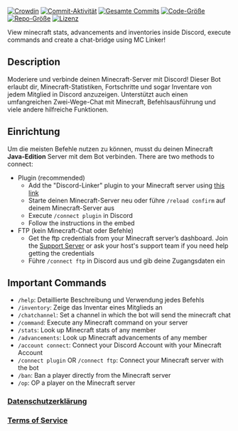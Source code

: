 [![Crowdin](https://badges.crowdin.net/minecraft-smp-bot/localized.svg)](https://crowdin.com/project/minecraft-smp-bot) [![Commit-Aktivität](https://img.shields.io/github/commit-activity/m/MC-Linker/MC-Linker)](https://github.com/MC-Linker/MC-Linker) [![Gesamte Commits](https://badgen.net/github/commits/MC-Linker/MC-Linker/main)](https://github.com/MC-Linker/MC-Linker) [![Code-Größe](https://img.shields.io/github/languages/code-size/MC-Linker/MC-Linker)](https://github.com/MC-Linker/MC-Linker) [![Repo-Größe](https://img.shields.io/github/repo-size/MC-Linker/MC-Linker)](https://github.com/MC-Linker/MC-Linker) [![Lizenz](https://img.shields.io/badge/license-CC%20BY--NC%204.0-red)](https://github.com/MC-Linker/MC-Linker/blob/main/LICENSE.md)

View minecraft stats, advancements and inventories inside Discord, execute commands and create a chat-bridge using MC Linker!

## Description

Moderiere und verbinde deinen Minecraft-Server mit Discord! Dieser Bot erlaubt dir, Minecraft-Statistiken, Fortschritte und sogar Inventare von jedem Mitglied in Discord anzuzeigen. Unterstützt auch einen umfangreichen Zwei-Wege-Chat mit Minecraft, Befehlsausführung und viele andere hilfreiche Funktionen.

## Einrichtung

Um die meisten Befehle nutzen zu können, musst du deinen Minecraft **Java-Edition** Server mit dem Bot verbinden. There are two methods to connect:

+ Plugin (recommended)
    + Add the "Discord-Linker" plugin to your Minecraft server using [this link](https://www.spigotmc.org/resources/discord-linker.98749/)
    + Starte deinen Minecraft-Server neu oder führe `/reload confirm` auf deinem Minecraft-Server aus
    + Execute `/connect plugin` in Discord
    + Follow the instructions in the embed
+ FTP (kein Minecraft-Chat oder Befehle)
    + Get the ftp credentials from your Minecraft server’s dashboard. Join the [Support Server](https://discord.gg/rX36kZUGNK) or ask your host's support team if you need help getting the credentials
    + Führe `/connect ftp` in Discord aus und gib deine Zugangsdaten ein

## Important Commands

+ `/help`: Detaillierte Beschreibung und Verwendung jedes Befehls
+ `/inventory`: Zeige das Inventar eines Mitglieds an
+ `/chatchannel`: Set a channel in which the bot will send the minecraft chat
+ `/command`: Execute any Minecraft command on your server
+ `/stats`: Look up Minecraft stats of any member
+ `/advancements`: Look up Minecraft advancements of any member
+ `/account connect`: Connect your Discord Account with your Minecraft Account
+ `/connect plugin` OR `/connect ftp`: Connect your Minecraft server with the bot
+ `/ban`: Ban a player directly from the Minecraft server
+ `/op`: OP a player on the Minecraft server

### [Datenschutzerklärung](https://mclinker.com/privacy)

### [Terms of Service](https://mclinker.com/tos)
